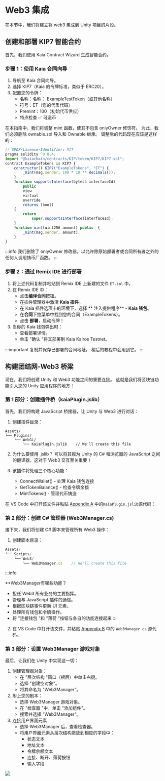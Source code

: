 # Web3 集成

在本节中，我们将建立将 web3 集成到 Unity 项目的片段。

## 创建和部署 KIP7 智能合约

首先，我们使用 Kaia Contract Wizard 生成智能合约。

### 步骤 1：使用 Kaia 合同向导

1. 导航至 Kaia 合同向导。
2. 选择 KIP7（Kaia 的令牌标准，类似于 ERC20）。
3. 配置您的令牌：
   - 名称：名称： ExampleTestToken（或其他名称）
   - 符号：ET（您的代币代码）
   - Premint：100（初始代币供应）
   - 特点检查 ✅ 可造币

在本指南中，我们将调整 mint 函数，使其不包含 onlyOwner 修饰符。 为此，我们必须删除 ownable.sol 导入和 Ownable 继承。 调整后的代码现在应该是这样的：

```js
// SPDX-License-Identifier: MIT
pragma solidity ^0.8.4;
import "@kaiachain/contracts/KIP/token/KIP7/KIP7.sol";
contract ExampleTokens is KIP7 {
    constructor() KIP7("ExampleTokens", "ET") {
        _mint(msg.sender, 100 * 10 ** decimals());
    }
    function supportsInterface(bytes4 interfaceId)
        public
        view
        virtual
        override
        returns (bool)
    {
        return
            super.supportsInterface(interfaceId);
    }
    function mint(uint256 amount) public  {
        _mint(msg.sender, amount);
    }
}
```

:::info
我们删除了 onlyOwner 修改器，以允许除原始部署者或合同所有者之外的任何人调用铸币厂函数。
:::

### 步骤 2：通过 Remix IDE 进行部署

1. 将上述代码复制并粘贴到 Remix IDE 上新建的文件 `ET.sol` 中。
2. 在 Remix IDE 中：
   - 点击**编译合同**按钮。
   - 在插件管理器中激活 **Kaia 插件**。
   - 在 Kaia 插件选项卡的环境下，选择 \*\* 注入提供程序\*\* - **Kaia 钱包**。
   - 在**合同**下拉菜单中找到您的合同（ExampleTokens）。
   - 点击 **部署**，启动令牌！
3. 当你的 Kaia 钱包弹出时：
   - 查看部署详情。
   - 单击 "确认 "将其部署到 Kaia Kairos Testnet。

:::important
复制并保存已部署的合同地址。 稍后的教程中会用到它。
:::

## 构建团结网-Web3 桥梁

现在，我们将创建 Unity 和 Web3 功能之间的重要连接。 这就是我们将区块链功能引入您的 Unity 应用程序的地方！

### 第 1 部分：创建插件桥（kaiaPlugin.jslib）

首先，我们将构建 JavaScript 桥接器，让 Unity 与 Web3 进行对话：

1. 创建插件目录：

```
Assets/
└── Plugins/
    └── WebGL/
        └── KaiaPlugin.jslib    // We'll create this file
```

2. 为什么要使用 .jslib？ 可以将其视为 Unity 的 C# 和浏览器的 JavaScript 之间的翻译器，这对于 Web3 交互至关重要！

3. 该插件将处理三个核心功能：
   - ConnectWallet() - 处理 Kaia 钱包连接
   - GetTokenBalance() - 检查令牌余额
   - MintTokens() - 管理代币铸造

在 VS Code 中打开该文件并粘贴 [Appendix A](convert-unity-liff.md#appendix-a) 中的`KaiaPlugin.jslib`源代码：

### 第 2 部分：创建 C# 管理器 (Web3Manager.cs)

接下来，我们将创建 C# 脚本来管理所有 Web3 操作：

1. 创建脚本目录：

```js
Assets/
└── Scripts/
    └── Web3/
        └── Web3Manager.cs    // We'll create this file
```

:::info

\*\*Web3Manager有哪些功能？

- 担任 Web3 所有业务的主要指挥。
- 管理与 JavaScript 插件的通信。
- 根据区块链事件更新 UI 元素。
- 处理所有钱包和令牌操作。
- 将 "连接钱包 "和 "薄荷 "按钮与各自的功能连接起来
  :::

2. 在 VS Code 中打开该文件，并粘贴 [Appendix B](convert-unity-liff.md#appendix-b) 中的 `Web3Manager.cs` 源代码。

### 第 3 部分：设置 Web3Manager 游戏对象

最后，让我们在 Unity 中实现这一切：

1. 创建管理器对象：
   - 在 "层次结构 "窗口（根层）中单击右键。
   - 选择 "创建空对象"。
   - 将其命名为 "Web3Manager"。
2. 附上您的剧本：
   - 选择 Web3Manager 游戏对象。
   - 在 "检查器 "中，单击 "添加组件"。
   - 搜索并选择 "Web3Manager"。
3. 连接用户界面元素
   - 选择 Web3Manager 后，查看检查器。
   - 将用户界面元素从层次结构拖放到相应的字段中：
     - 状态文本
     - 地址文本
     - 令牌余额文本
     - 连接、断开、薄荷按钮
     - 输入字段

![](/img/minidapps/unity-minidapp/connect-ui-manager.png)
